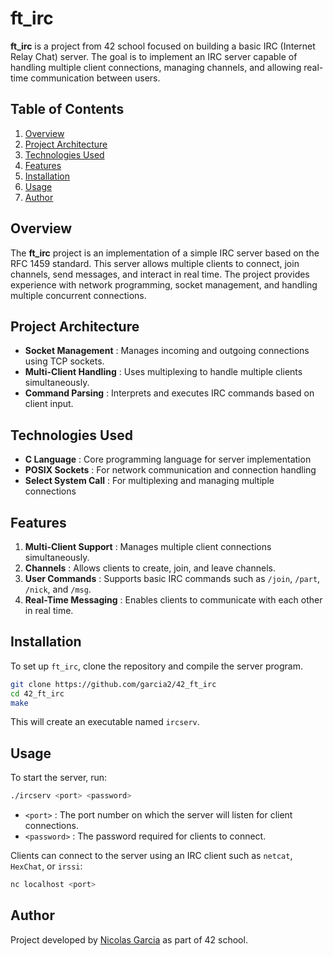 # ft_irc

**ft_irc** is a project from 42 school focused on building a basic IRC (Internet Relay Chat) server. The goal is to implement an IRC server capable of handling multiple client connections, managing channels, and allowing real-time communication between users.

## Table of Contents
1. [Overview](#overview)
2. [Project Architecture](#project-architecture)
3. [Technologies Used](#technologies-used)
4. [Features](#features)
5. [Installation](#installation)
6. [Usage](#usage)
7. [Author](#author)

## Overview

The **ft_irc** project is an implementation of a simple IRC server based on the RFC 1459 standard. This server allows multiple clients to connect, join channels, send messages, and interact in real time. The project provides experience with network programming, socket management, and handling multiple concurrent connections.

## Project Architecture

- **Socket Management** : Manages incoming and outgoing connections using TCP sockets.
- **Multi-Client Handling** : Uses multiplexing to handle multiple clients simultaneously.
- **Command Parsing** : Interprets and executes IRC commands based on client input.

## Technologies Used

- **C Language** : Core programming language for server implementation
- **POSIX Sockets** : For network communication and connection handling
- **Select System Call** : For multiplexing and managing multiple connections

## Features

1. **Multi-Client Support** : Manages multiple client connections simultaneously.
2. **Channels** : Allows clients to create, join, and leave channels.
3. **User Commands** : Supports basic IRC commands such as `/join`, `/part`, `/nick`, and `/msg`.
4. **Real-Time Messaging** : Enables clients to communicate with each other in real time.

## Installation

To set up `ft_irc`, clone the repository and compile the server program.

```bash
git clone https://github.com/garcia2/42_ft_irc
cd 42_ft_irc
make
```

This will create an executable named `ircserv`.

## Usage

To start the server, run:

```bash
./ircserv <port> <password>
```

- `<port>` : The port number on which the server will listen for client connections.
- `<password>` : The password required for clients to connect.

Clients can connect to the server using an IRC client such as `netcat`, `HexChat`, or `irssi`:

```bash
nc localhost <port>
```

## Author

Project developed by [Nicolas Garcia](https://github.com/garcia2) as part of 42 school.
